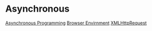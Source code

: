 # Asynchronous

[Asynchronous Programming](https://eloquentjavascript.net/11_async.html)
[Browser Envirnment](http://javascript.info/browser-environment)
[XMLHttpRequest](http://javascript.info/xmlhttprequest)